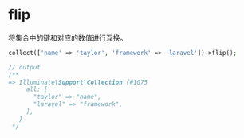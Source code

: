 # flip

将集合中的键和对应的数值进行互换。

```php
collect(['name' => 'taylor', 'framework' => 'laravel'])->flip();

// output
/**
=> Illuminate\Support\Collection {#1075
     all: [
       "taylor" => "name",
       "laravel" => "framework",
     ],
   }
 */
```
